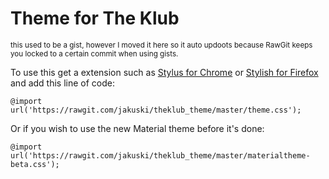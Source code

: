 # Theme for The Klub
<sup>this used to be a gist, however I moved it here so it auto updoots because RawGit keeps you locked to a certain commit when using gists.</sup>

To use this get a extension such as [Stylus for Chrome](https://chrome.google.com/webstore/detail/stylus/clngdbkpkpeebahjckkjfobafhncgmne?hl=en) or [Stylish for Firefox](https://addons.mozilla.org/en-GB/firefox/addon/stylish/) and add this line of code:

`@import url('https://rawgit.com/jakuski/theklub_theme/master/theme.css');`

Or if you wish to use the new Material theme before it's done:

`@import url('https://rawgit.com/jakuski/theklub_theme/master/materialtheme-beta.css');`
